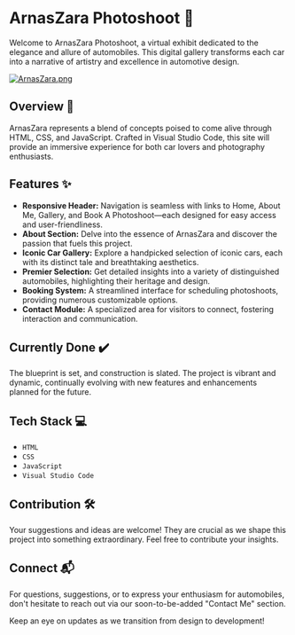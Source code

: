 # ArnasZara Photoshoot 🚗

Welcome to ArnasZara Photoshoot, a virtual exhibit dedicated to the elegance and allure of automobiles. This digital gallery transforms each car into a narrative of artistry and excellence in automotive design.

[![ArnasZara.png](https://i.postimg.cc/ydN5NGgH/image.png)](https://postimg.cc/LqrvCN3C)

## Overview 🏁

ArnasZara represents a blend of concepts poised to come alive through HTML, CSS, and JavaScript. Crafted in Visual Studio Code, this site will provide an immersive experience for both car lovers and photography enthusiasts.

## Features ✨

- **Responsive Header:** Navigation is seamless with links to Home, About Me, Gallery, and Book A Photoshoot—each designed for easy access and user-friendliness.
- **About Section:** Delve into the essence of ArnasZara and discover the passion that fuels this project.
- **Iconic Car Gallery:** Explore a handpicked selection of iconic cars, each with its distinct tale and breathtaking aesthetics.
- **Premier Selection:** Get detailed insights into a variety of distinguished automobiles, highlighting their heritage and design.
- **Booking System:** A streamlined interface for scheduling photoshoots, providing numerous customizable options.
- **Contact Module:** A specialized area for visitors to connect, fostering interaction and communication.

## Currently Done ✔️

The blueprint is set, and construction is slated. The project is vibrant and dynamic, continually evolving with new features and enhancements planned for the future.

## Tech Stack 💻

- `HTML`
- `CSS`
- `JavaScript`
- `Visual Studio Code`

## Contribution 🛠️

Your suggestions and ideas are welcome! They are crucial as we shape this project into something extraordinary. Feel free to contribute your insights.

## Connect 📬

For questions, suggestions, or to express your enthusiasm for automobiles, don't hesitate to reach out via our soon-to-be-added "Contact Me" section.

Keep an eye on updates as we transition from design to development!
